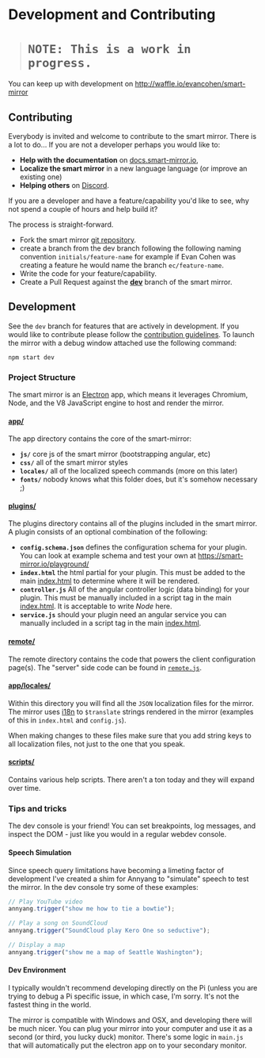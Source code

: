 # Development and Contributing
># `NOTE: This is a work in progress.`


You can keep up with development on http://waffle.io/evancohen/smart-mirror

## Contributing
 Everybody is invited and welcome to contribute to the smart mirror. There is a lot to do... If you are not a developer perhaps you would like to:
 - **Help with the documentation** on [docs.smart-mirror.io](http://docs.smart-mirror.io/), 
 - **Localize the smart mirror** in a new language language (or improve an existing one)
 - **Helping others** on [Discord](https://discord.gg/EMb4ynW).
 
If you are a developer and have a feature/capability you'd like to see, why not spend a couple of hours and help build it? 

The process is straight-forward.

 - Fork the smart mirror [git repository](https://github.com/evancohen/smart-mirror).
 - create a branch from the dev branch following the following naming convention `initials/feature-name` for example if Evan Cohen was creating a feature he would name the branch `ec/feature-name`. 
 - Write the code for your feature/capability.
 - Create a Pull Request against the [**dev**](https://github.com/evancohen/smart-mirror/tree/dev) branch of the smart mirror.

## Development
 See the `dev` branch for features that are actively in development.
If you would like to contribute please follow the [contribution guidelines](https://github.com/evancohen/smart-mirror/blob/master/CONTRIBUTING.md).
To launch the mirror with a debug window attached use the following command:
```
npm start dev
```
### Project Structure
 The smart mirror is an [Electron](electron.atom.io) app, which means it leverages Chromium, Node, and the V8 JavaScript engine to host and render the mirror.

#### [app/](https://github.com/evancohen/smart-mirror/tree/master/app)
 The app directory contains the core of the smart-mirror: 
 - **`js/`** core js of the smart mirror (bootstrapping angular, etc) 
 - **`css/`** all of the smart mirror styles
 - **`locales/`** all of the localized speech commands (more on this later)
 - **`fonts/`** nobody knows what this folder does, but it's somehow necessary ;)
 
#### [plugins/](https://github.com/evancohen/smart-mirror/tree/master/plugins)
The plugins directory contains all of the plugins included in the smart mirror. A plugin consists of an optional combination of the following:
- **`config.schema.json`** defines the configuration schema for your plugin. You can look at example schema and test your own at https://smart-mirror.io/playground/
- **`index.html`** the html partial for your plugin. This must be added to the main [index.html](https://github.com/evancohen/smart-mirror/blob/master/index.html) to determine where it will be rendered.
- **`controller.js`** All of the angular controller logic (data binding) for your plugin. This must be manually included in a script tag in the main [index.html](https://github.com/evancohen/smart-mirror/blob/master/index.html). It is acceptable to write *Node* here.
- **`service.js`** should your plugin need an angular service you can manually included in a script tag in the main [index.html](https://github.com/evancohen/smart-mirror/blob/master/index.html).

#### [remote/](https://github.com/evancohen/smart-mirror/tree/master/remote)
The remote directory contains the code that powers the client configuration page(s). The "server" side code can be found in [`remote.js`](https://github.com/evancohen/smart-mirror/blob/master/remote.js).

#### [app/locales/](https://github.com/evancohen/smart-mirror/tree/master/locales)
 Within this directory you will find all the `JSON` localization files for the mirror. The mirror uses [i18n](https://angular-translate.github.io/) to `$translate` strings rendered in the mirror (examples of this in `index.html` and `config.js`).
 
 When making changes to these files make sure that you add string keys to all localization files, not just to the one that you speak.
 
 #### [scripts/](https://github.com/evancohen/smart-mirror/tree/master/scripts)
  Contains various help scripts. There aren't a ton today and they will expand over time.
  
  ### Tips and tricks
   The dev console is your friend! You can set breakpoints, log messages, and inspect the DOM - just like you would in a regular webdev console.

#### Speech Simulation
   Since speech query limitations have becoming a limeting factor of development I've created a shim for Annyang to "simulate" speech to test the mirror. In the dev console try some of these examples:
``` javascript
// Play YouTube video
annyang.trigger("show me how to tie a bowtie");

// Play a song on SoundCloud
annyang.trigger("SoundCloud play Kero One so seductive");

// Display a map
annyang.trigger("show me a map of Seattle Washington");
```

#### Dev Environment
 I typically wouldn't recommend developing directly on the Pi (unless you are trying to debug a Pi specific issue, in which case, I'm sorry. It's not the fastest thing in the world. 
 
 The mirror is compatible with Windows and OSX, and developing there will be much nicer. You can plug your mirror into your computer and use it as a second (or third, you lucky duck) monitor. There's some logic in `main.js` that will automatically put the electron app on to your secondary monitor.
